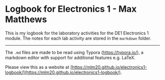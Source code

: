 # Logbook for Electronics 1 - Max Matthews

This is my logbook for the laboratory activities for the DE1 Electronics 1 module. The notes for each lab activity are stored in the `markdown` folder.

---

The `.md`  files are made to be read using Typora (https://typora.io/), a markdown editor with support for additional features e.g. LaTeX.

Please view this as a website at [https://mlm20.github.io/electronics1-logbook/](https://mlm20.github.io/electronics1-logbook/).

